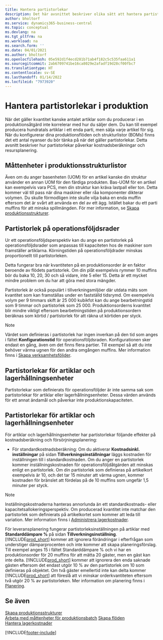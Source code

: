 ```yaml
---
title: Hantera partistorlekar
description: Det här avsnittet beskriver olika sätt att hantera partistorlekar.
author: bholtorf
ms.service: dynamics365-business-central
ms.topic: conceptual
ms.devlang: na
ms.tgt_pltfrm: na
ms.workload: na
ms.search.form: ''
ms.date: 04/01/2021
ms.author: bholtorf
ms.openlocfilehash: 05e592d1f4ecd281b71ab4f182c5c535faa611a1
ms.sourcegitcommit: 2ab6709741be16ca8029e2afadf19d28cf00fbc7
ms.translationtype: HT
ms.contentlocale: sv-SE
ms.lasthandoff: 01/14/2022
ms.locfileid: "7973920"
---
```

# <a name="handling-lot-sizes-in-production"></a>Hantera partistorlekar i produktion
När det gäller kvantitet kanske antalet artiklar som du producerar i en produktionsåtgärd inte korrelerar med hur du säljer dem. Du kan till exempel producera hundratals artiklar i ett enda parti, men sälja varje artikel för sig. När du konfigurerar dina produktionsflöden och strukturlistor (BOMs) finns det ett antal nyanser du bör tänka på när det gäller partistorlekar. Detta avsnitt beskriver hur partistorlekar påverkar kostnadsberäkningar och resursplanering.

## <a name="units-of-measure-in-production-bill-of-materials"></a>Måttenheter i produktionsstrukturlistor
Även om du anger basenheten (UOM) för en artikel kanske din struktur använder en annan UOM för den färdiga produkten. Bas-UOM för en artikel kan exempelvis vara PCS, men din struktur kan kräva lastpall eller ton. Detta kommer väl till pass när dina maskiner eller råa komponenter dikterar volymen. Du skulle förmodligen inte skulle vilja baka en enda muffin eftersom det är svårt att använda en del av ett ägg. Istället bakar du ett parti muffins för att minska spillmängden. För mer information, se [Skapa produktionsstrukturer](production-how-to-create-production-boms.md).

## <a name="lot-size-on-routing-lines"></a>Partistorlek på operationsföljdsrader
Ur ett operationsföljdsperspektiv kan du ange en partistorlek på operationsföljdsrader som anpassas till kapaciteten hos de maskiner som framställer artiklarna. Körningstiden på operationsföljdrader minskas proportionellt till partistorleken. 

Detta fungerar bra när kvantiteten på en produktionsorder är en faktor beroende av flödets partistorlek. Om din plåt exempelvis rymmer 10 muffins bör du baka 10, 20, 30 och så vidare, inte 5 eller 15.  Detta är ett mycket mindre problem om du har att göra med stora mängder.

Partistorlek är också populärt i tillverkningsmiljöer där utdata mäts som kvantitet som kan framställas under en fastställd tidsrymd. Om exempelvis volym per 9 timmars skift är 25 000 kubikfot kan du ange bearbetningstid som 9 timmar och partistorlek som 25 000.
Produktionsorderns kvantitet blir mindre viktigt eftersom bearbetningstiden på produktionsordern beräknas som körtid / partistorlek för att räkna ut körtiden per styck.
 
> [!NOTE]
> Värdet som definieras i partistorlek har ingen inverkan på den tid som anges i fältet **Konfigurationstid** för operationsföljdsraden. Konfigurationen sker endast en gång, även om det finns flera partier. Till exempel så att du inte behöver värma ugnen för den andra omgången muffins. Mer information finns i [Skapa verksamhetsföljder](production-how-to-create-routings.md).

## <a name="lot-sizes-for-items-and-stockkeeping-units"></a>Partistorlekar för artiklar och lagerhållningsenheter
Partistorlekar som definierats för operationsföljder är inte samma sak som partistorlekar för artiklar eller lagerhållningsenheter. Dessa värden används för ett annat ändamål och påverkar inte produktionskapaciteten. 

## <a name="lot-size-on-item-and-stockkeeping-units"></a>Partistorlekar för artiklar och lagerhållningsenheter
För artiklar och lagerhållningsenheter har partistorlekar följande effekter på kostnadsberäkning och försörjningsplanering:

* För standardkostnadsberäkning: Om du aktiverar **Kostnadsinkl. inställningar** på sidan **Tillverkningsinställningar** läggs kostnaden för inställningen till i standardkostnaden. Om du anger en partistorlek kommer inställningskostnaden för operationsföljdåtgärden att minskas enligt en partistorlek. Om din partistorlek som definieras på artikelkort exempelvis är 10, och det tar 15 minuter att värma ugnen, kommer kostnaden för bränslet att fördelas på de 10 muffins som ungefär 1,5 minuter per styck. 

> [!NOTE]
> Inställningskostnaderna hanteras annorlunda än ett standardkostnads- eller kapacitetsallokeringsperspektiv. Om producerad kvantitet inte matchar den partistorlek som definierats på artikelkortet som kommer att leda till variation. Mer information finns i [Administrera lagerkostnader](finance-manage-inventory-costs.md). <!--not sure that I got this part right seems to repeat the first example.-->

För leveransplanering fungerar partistorleksinställningen på artiklar med **Standarddämpare %** på sidan **Tillverkningsinställning**. [!INCLUDE[prod_short](includes/prod_short.md)] kommer att ignorera förändringar i efterfrågan som understiger dämparprocenten och inte kommer att skapa planeringsförslag. Till exempel anges 15 i fältet Standarddämpare % och vi har en produktionsorder för 20 muffins för att mätta 20 gäster, men en gäst kan inte delta. [!INCLUDE[prod_short](includes/prod_short.md)] kommer att ignorera den enda saknade gästen eftersom det endast utgör 10 % av den partistorlek om 10 som definieras på objektet. Om två gäster emellertid inte kan delta kommer [!INCLUDE[prod_short](includes/prod_short.md)] att föreslå att vi minskar orderkvantiteten eftersom två utgör 20 % av partistorleken. Mer information om planering finns i [Planering](production-planning.md).

## <a name="see-also"></a>Se även
[Skapa produktionsstrukturer](production-how-to-create-production-boms.md)  
[Arbeta med måttenheter för produktionsbatch](production-how-to-use-the-manufacturing-batch-unit-of-measure.md)
[Skapa flöden](production-how-to-create-routings.md)  
[Hantera lagerkostnader](finance-manage-inventory-costs.md)


[!INCLUDE[footer-include](includes/footer-banner.md)]